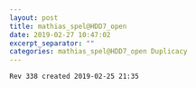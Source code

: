 ```yaml
---
layout: post
title: mathias_spel@HDD7_open
date: 2019-02-27 10:47:02
excerpt_separator: ""
categories: mathias_spel@HDD7_open Duplicacy
---
```

```
Rev 338 created 2019-02-25 21:35
```
